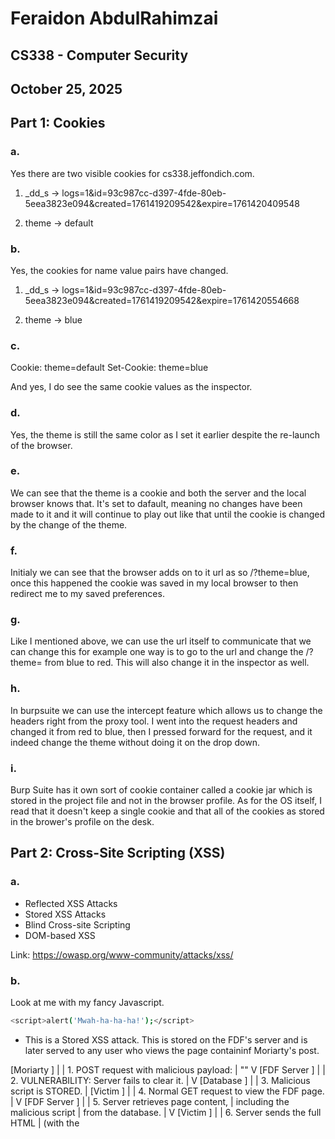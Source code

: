 # Feraidon AbdulRahimzai
## CS338 - Computer Security
## October 25, 2025


## Part 1: Cookies

### a. 
Yes there are two visible cookies for cs338.jeffondich.com. 

1. _dd_s -> logs=1&id=93c987cc-d397-4fde-80eb-5eea3823e094&created=1761419209542&expire=1761420409548

2. theme -> default


### b. 
Yes, the cookies for name value pairs have changed.

1. _dd_s -> logs=1&id=93c987cc-d397-4fde-80eb-5eea3823e094&created=1761419209542&expire=1761420554668

2. theme -> blue


### c. 

Cookie: theme=default
Set-Cookie: theme=blue

And yes, I do see the same cookie values as the inspector.

### d. 
Yes, the theme is still the same color as I set it earlier despite the re-launch of the browser.


### e. 
We can see that the theme is a cookie and both the server and the local browser knows that. It's set to dafault, meaning no changes have been made to it and it will continue to play out like that until the cookie is changed by the change of the theme.

### f. 
Initialy we can see that the browser adds on to it url as so /?theme=blue, once this happened the cookie was saved in my local browser to then redirect me to my saved preferences.

### g. 
Like I mentioned above, we can use the url itself to communicate that we can change this for example one way is to go to the url and change the /?theme= from blue to red. This will also change it in the inspector as well.

### h.
In burpsuite we can use the intercept feature which allows us to change the headers right from the proxy tool. I went into the request headers and changed it from red to blue, then I pressed forward for the request, and it indeed change the theme without doing it on the drop down.

### i.
Burp Suite has it own sort of cookie container called a cookie jar which is stored in the project file and not in the browser profile. As for the OS itself, I read that it doesn't keep a single cookie and that all of the cookies as stored in the brower's profile on the desk. 


## Part 2: Cross-Site Scripting (XSS)

### a. 

- Reflected XSS Attacks
- Stored XSS Attacks
- Blind Cross-site Scripting
- DOM-based XSS 

Link: https://owasp.org/www-community/attacks/xss/


### b.

Look at me with my fancy Javascript. 
```bash
<script>alert('Mwah-ha-ha-ha!');</script>
```

- This is a Stored XSS attack. This is stored on the FDF's server and is later served to any user who views the page containinf Moriarty's post.

[Moriarty ]
       |
       | 1. POST request with malicious payload:
       |    "<script>alert(...)</script>"
       V
[FDF Server ]
       |
       | 2. VULNERABILITY: Server fails to clear it.
       |
       V
 [Database ]
       |
       | 3. Malicious script is STORED.
       |
[Victim ]
       |
       | 4. Normal GET request to view the FDF page.
       |
       V
[FDF Server ]
       |
       | 5. Server retrieves page content,
       |    including the malicious script
       |    from the database.
       |
       V
  [Victim ]
       |
       | 6. Server sends the full HTML
       |    (with the <script>) to the victim's browser.
       |
       V
[Victim's Browser]
       |
       | 7. Browser renders HTML and EXECUTES
       |    the malicious script.
       |
       V
  (Popup Alert!)



### c.

A virulent attack could be phishing for credentials. The script could erase the entire FDF page and replace it with a fake "Session Expired - Please Log In Again" form. When Alice enters her password, it would be sent to Moriary's server.

### d. 

Another attack that could be more virulent than Moriarty's but different from my first Idea would be to somehow gain access to become an admin who can then delete all of the posts or do all sorts of things with that privilege. So essentially like an admin-hijack to get hgih level access.

### e.

A technique the server or the browser could use to prevent what Moriarty is doing is by not allowing code from the posts to run at all. This significantly reduces the attacks to almost none. The main vulnerability of this is the allowing of JavaScript code into the form itself. But in the absence of that we can edit our sever side code to encode the the stored text so that it remains as plain text intead of executing. So the (<) signs could be encoding into something else which will not allow it to execute.





